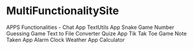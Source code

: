 # MultiFunctionalitySite 
APPS Functionalities -
Chat App
TextUtils App
Snake Game
Number Guessing Game
Text to File Converter
Quize App
Tik Tak Toe Game
Note Taken App
Alarm Clock
Weather App
Calculator 
